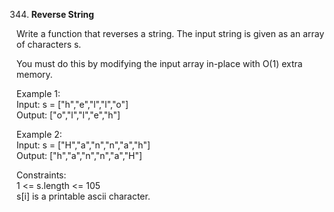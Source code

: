 344. **Reverse String**

Write a function that reverses a string. The input string is given as an array of characters s.<br>

You must do this by modifying the input array in-place with O(1) extra memory.<br>

Example 1:<br>
Input: s = ["h","e","l","l","o"]<br>
Output: ["o","l","l","e","h"]<br>

Example 2:<br>
Input: s = ["H","a","n","n","a","h"]<br>
Output: ["h","a","n","n","a","H"]<br>

Constraints:<br>
1 <= s.length <= 105<br>
s[i] is a printable ascii character.
